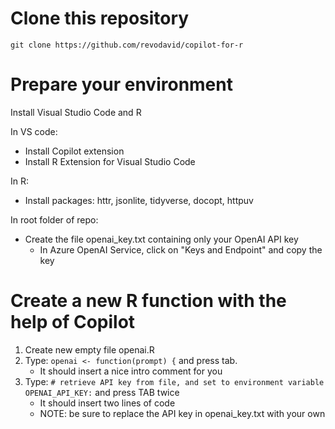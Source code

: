 # Clone this repository
```
git clone https://github.com/revodavid/copilot-for-r
```

# Prepare your environment

Install Visual Studio Code and R

In VS code:
- Install Copilot extension
- Install R Extension for Visual Studio Code

In R:
 - Install packages: httr, jsonlite, tidyverse, docopt, httpuv
 
 In root folder of repo:
  - Create the file openai_key.txt containing only your OpenAI API key 
    - In Azure OpenAI Service, click on "Keys and Endpoint" and copy the key

# Create a new R function with the help of Copilot

1. Create new empty file openai.R
2. Type: `openai <- function(prompt) {` and press tab.
   * It should insert a nice intro comment for you
3. Type: `# retrieve API key from file, and set to environment variable OPENAI_API_KEY:` and press TAB twice
   * It should insert two lines of code
   * NOTE: be sure to replace the API key in openai_key.txt with your own

